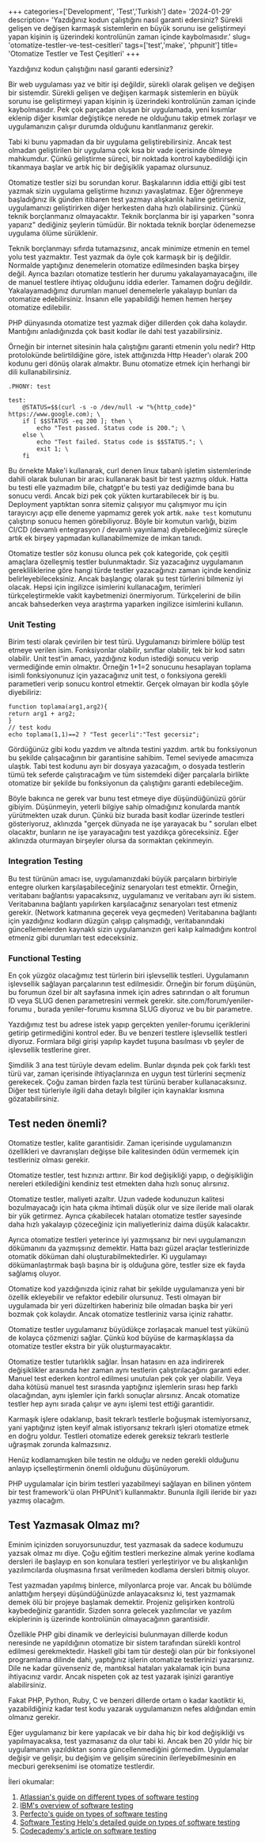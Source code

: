 +++
categories=['Development', 'Test','Turkish']
date= '2024-01-29'
description= 'Yazdığınız kodun çalıştığını nasıl garanti edersiniz? Sürekli gelişen ve değişen karmaşık sistemlerin en büyük sorunu ise geliştirmeyi yapan kişinin iş üzerindeki kontrolünün zaman içinde kaybolmasıdır.'
slug= 'otomatize-testler-ve-test-cesitleri'
tags=['test','make', 'phpunit']
title= 'Otomatize Testler ve Test Çeşitleri'
+++


Yazdığınız kodun çalıştığını nasıl garanti edersiniz? 

Bir web uygulaması yaz ve bitir işi değildir, sürekli olarak gelişen ve değişen bir sistemdir.
Sürekli gelişen ve değişen karmaşık sistemlerin en büyük sorunu ise geliştirmeyi yapan kişinin iş üzerindeki kontrolünün zaman içinde kaybolmasıdır. 
Pek çok parçadan oluşan bir uygulamada, yeni kısımlar eklenip diğer kısımlar değiştikçe nerede ne olduğunu takip etmek zorlaşır ve uygulamanızın çalışır durumda olduğunu kanıtlanmanız gerekir. 

Tabi ki bunu yapmadan da bir uygulama geliştirebilirsiniz. 
Ancak test olmadan geliştirilen bir uygulama çok kısa bir vade içerisinde ölmeye mahkumdur. 
Çünkü geliştirme süreci, bir noktada kontrol kaybedildiği için tıkanmaya başlar ve artık hiç bir değişiklik yapamaz olursunuz.

Otomatize testler sizi bu sorundan korur. Başkalarının iddia ettiği gibi test yazmak sizin uygulama geliştirme hızınızı yavaşlatmaz.
Eğer öğrenmeye başladığınız ilk günden itibaren test yazmayı alışkanlık haline getirirseniz, uygulamanızı geliştirirken diğer herkesten daha hızlı olabilirsiniz. 
Çünkü teknik borçlanmanız olmayacaktır. 
Teknik borçlanma bir işi yaparken "sonra yaparız" dediğiniz şeylerin tümüdür. Bir noktada teknik borçlar ödenemezse uygulama ölüme sürüklenir. 

Teknik borçlanmayı sıfırda tutamazsınız, ancak minimize etmenin en temel yolu test yazmaktır. 
Test yazmak da öyle çok karmaşık bir iş değildir. Normalde yaptığınız denemelerin otomatize edilmesinden başka birşey değil. 
Ayrıca bazıları otomatize testlerin her durumu yakalayamayacağını, ille de manuel testlere ihtiyaç olduğunu iddia ederler. Tamamen doğru değildir. 
Yakalayamadığınız durumları manuel denemelerle yakalayıp bunları da otomatize edebilirsiniz. İnsanın elle yapabildiği hemen hemen herşey otomatize edilebilir. 

PHP dünyasında otomatize test yazmak diğer dillerden çok daha kolaydır. Mantığını anladığınızda çok basit kodlar ile dahi test yazabilirsiniz. 


Örneğin bir internet sitesinin hala çalıştığını garanti etmenin yolu nedir? 
Http protolokünde belirtildiğine göre, istek attığınızda Http Header'ı olarak 200 kodunu geri dönüş olarak almaktır.
Bunu otomatize etmek için herhangi bir dili kullanabilirsiniz. 
```
.PHONY: test

test:
	@STATUS=$$(curl -s -o /dev/null -w "%{http_code}" https://www.google.com); \
	if [ $$STATUS -eq 200 ]; then \
		echo "Test passed. Status code is 200."; \
	else \
		echo "Test failed. Status code is $$STATUS."; \
		exit 1; \
	fi
```

Bu örnekte Make'i kullanarak, curl denen linux tabanlı işletim sistemlerinde dahili olarak bulunan bir aracı kullanarak basit bir test yazmış olduk. 
Hatta bu testi elle yazmadım bile, chatgpt'e bu testi yaz dediğimde bana bu sonucu verdi. Ancak bizi pek çok yükten kurtarabilecek bir iş bu. 
Deployment yaptıktan sonra sitemiz çalışıyor mu çalışmıyor mu için tarayıcıyı açıp elle deneme yapmamız gerek yok artık.
`make test` komutunu çalıştırıp sonucu hemen görebiliyoruz. Böyle bir komutun varlığı, bizim CI/CD (devamlı entegrasyon / devamlı yayınlama) diyebileceğimiz süreçle artık ek birşey yapmadan kullanabilmemize de imkan tanıdı.


Otomatize testler söz konusu olunca pek çok kategoride, çok çeşitli amaçlara özelleşmiş testler bulunmaktadır. 
Siz yazacağınız uygulamanın gerekliliklerine göre hangi türde testler yazacağınızı zaman içinde kendiniz belirleyebileceksiniz. 
Ancak başlangıç olarak şu test türlerini bilmeniz iyi olacak. Hepsi için ingilizce isimlerini kullanacağım, terimleri türkçeleştirmekle vakit kaybetmenizi önermiyorum. Türkçelerini de bilin ancak bahsederken veya araştırma yaparken ingilizce isimlerini kullanın. 

### Unit Testing
Birim testi olarak çevirilen bir test türü. 
Uygulamanızı birimlere bölüp test etmeye verilen isim.
Fonksiyonlar olabilir, sınıflar olabilir, tek bir kod satırı olabilir. 
Unit test'in amacı, yazdığınız kodun istediği sonucu verip vermediğinde emin olmaktır. 
Örneğin 1+1=2  sonucunu hesaplayan toplama isimli fonksiyonunuz için yazacağınız unit test, o fonksiyona gerekli parametleri verip sonucu kontrol etmektir. Gerçek olmayan bir kodla şöyle diyebiliriz: 

```
function toplama(arg1,arg2){
return arg1 + arg2;
}
// test kodu
echo toplama(1,1)==2 ? "Test gecerli":"Test gecersiz";
```

Gördüğünüz gibi kodu yazdım ve altında testini yazdım. artık bu fonksiyonun bu şekilde çalışacağının bir garantisine sahibim. Temel seviyede amacımıza ulaştık.
Tabi test kodunu ayrı bir dosyaya yazacağım, o dosyada testlerin tümü tek seferde çalıştıracağım ve tüm sistemdeki diğer parçalarla birlikte otomatize bir şekilde bu fonksiyonun da çalıştığını garanti edebileceğim. 

Böyle bakınca ne gerek var bunu test etmeye diye düşündüğünüzü görür gibiyim.
Düşünmeyin, yeterli bilgiye sahip olmadığınız konularda mantık yürütmekten uzak durun. 
Çünkü biz burada basit kodlar üzerinde testleri gösteriyoruz, aklınızda "gerçek dünyada ne işe yarayacak bu " soruları elbet olacaktır, bunların ne işe yarayacağını test yazdıkça göreceksiniz. 
Eğer aklınızda oturmayan birşeyler olursa da sormaktan çekinmeyin.

### Integration Testing
Bu test türünün amacı ise, uygulamanızdaki büyük parçaların birbiriyle entegre olurken karşılaşabileceğiniz senaryoları test etmektir. 
Örneğin, veritabanı bağlantısı yapacaksınız, uygulamanız ve veritabanı ayrı iki sistem. Veritabanına bağlantı yapılırken karşılacağınız senaryoları test etmeniz gerekir. (Network katmanına geçerek veya geçmeden)
Veritabanına bağlantı için yazdığınız kodların düzgün çalışıp çalışmadığı, veritabanındaki güncellemelerden kaynaklı sizin uygulamanızın geri kalıp kalmadığını kontrol etmeniz gibi durumları test edeceksiniz. 

### Functional Testing
En çok yüzgöz olacağımız test türlerin biri işlevsellik testleri. 
Uygulamanın işlevsellik sağlayan parçalarının test edilmesidir.
Örneğin bir forum düşünün, bu forumun özel bir alt sayfasına inmek için adres satırından o alt forumun ID 
veya SLUG denen parametresini vermek gerekir. 
site.com/forum/yeniler-forumu , burada yeniler-forumu kısmına SLUG diyoruz ve bu bir parametre. 

Yazdığımız test bu adrese istek yapıp gerçekten yeniler-forumu içeriklerini getirip getirmediğini kontrol eder.
Bu ve benzeri testlere işlevsellik testleri diyoruz. Formlara bilgi girişi yapılıp kaydet tuşuna basılması vb şeyler de işlevsellik testlerine girer.

Şimdilik 3 ana test türüyle devam edelim.
Bunlar dışında pek çok farklı test türü var, zaman içerisinde ihtiyaçlarınıza en uygun test türlerini seçmeniz gerekecek. 
Çoğu zaman birden fazla test türünü beraber kullanacaksınız. Diğer test türleriyle ilgili daha detaylı bilgiler için kaynaklar kısmına gözatabilirsiniz. 

## Test neden önemli? 

Otomatize testler, kalite garantisidir. Zaman içerisinde uygulamanızın özellikleri ve davranışları değişse bile kalitesinden ödün vermemek için testleriniz olması gerekir. 

Otomatize testler, test hızınızı arttırır. Bir kod değişikliği yapıp, o değişikliğin nereleri etkilediğini kendiniz test etmekten daha hızlı sonuç alırsınız. 

Otomatize testler, maliyeti azaltır. Uzun vadede kodunuzun kalitesi bozulmayacağı için hata çıkma ihtimali düşük olur ve size ileride mali olarak bir yük getirmez. 
Ayrıca çıkabilecek hataları otomatize testler sayesinde daha hızlı yakalayıp çözeceğiniz için maliyetleriniz daima düşük kalacaktır. 

Ayrıca otomatize testleri yeterince iyi yazmışsanız bir nevi uygulamanızın dökümanını da yazmışsınız demektir. Hatta bazı güzel araçlar testlerinizde otomatik döküman dahi oluşturabilmektedirler. Ki uygulamayı dökümanlaştırmak başlı başına bir iş olduğuna göre, testler size ek fayda sağlamış oluyor. 

Otomatize kod yazdığınızda içiniz rahat bir şekilde uygulamanıza yeni bir özellik ekleyebilir ve refaktor edebilir olursunuz. 
Testi olmayan bir uygulamada bir yeri düzeltirken haberiniz bile olmadan başka bir yeri bozmak çok kolaydır. Ancak otomatize testleriniz varsa içiniz rahattır.

Otomatize testler uygulamanız büyüdükçe zorlaşacak manuel test yükünü de kolayca çözmenizi sağlar. 
Çünkü kod büyüse de karmaşıklaşsa da otomatize testler ekstra bir yük oluşturmayacaktır. 

Otomatize testler tutarlıklık sağlar. İnsan hatasını en aza indirirerek değişiklikler arasında her zaman aynı testlerin çalıştırılacağını garanti eder.
Manuel test ederken kontrol edilmesi unutulan pek çok yer olabilir. Veya daha kötüsü manuel test sırasında yaptığınız işlemlerin sırası hep farklı olacağından, aynı işlemler için farklı sonuçlar alırsınız.
Ancak otomatize testler hep aynı sırada çalışır ve aynı işlemi test ettiği garantidir. 

Karmaşık işlere odaklanıp, basit tekrarlı testlerle boğuşmak istemiyorsanız, yani yaptığınız işten keyif almak istiyorsanız
tekrarlı işleri otomatize etmek en doğru yoldur. Testleri otomatize ederek gereksiz tekrarlı testlerle uğraşmak zorunda kalmazsınız. 

Henüz kodlamamışken bile testin ne olduğu ve neden gerekli olduğunu anlayıp içselleştirmenin önemli olduğunu düşünüyorum. 

PHP uygulamalar için birim testleri yazabilmeyi sağlayan en bilinen yöntem bir test framework'ü olan PHPUnit'i kullanmaktır. Bununla ilgili ileride bir yazı yazmış olacağım. 


## Test Yazmasak Olmaz mı?

Eminim içinizden soruyorsunuzdur, test yazmasak da sadece kodumuzu yazsak olmaz mı diye.
Çoğu eğitim testleri merkezine almak yerine kodlama dersleri ile başlayıp en son konulara testleri yerleştiriyor ve bu alışkanlığın yazılımcılarda oluşmasına fırsat verilmeden kodlama dersleri bitmiş oluyor. 

Test yazmadan yapılmış binlerce, milyonlarca proje var. Ancak bu bölümde anlattığım herşeyi düşündüğünüzde anlayacaksınız ki, test yazmamak demek ölü bir projeye başlamak demektir.
Projeniz gelişirken kontrolü kaybedeğiniz garantidir. Sizden sonra gelecek yazılımcılar ve yazılım ekiplerinin iş üzerinde kontrolünün olmayacağının garantisidir. 

Özellikle PHP gibi dinamik ve derleyicisi bulunmayan dillerde kodun neresinde ne yapıldığının otomatize bir sistem tarafından sürekli kontrol edilmesi gerekmektedir. 
Haskell gibi tam tür desteği olan pür bir fonksiyonel programlama dilinde dahi, yaptığınız işlerin otomatize testlerinizi yazarsınız. 
Dile ne kadar güvenseniz de, mantıksal hataları yakalamak için buna ihtiyacınız vardır. Ancak nispeten çok az test yazarak işinizi garantiye alabilirsiniz. 

Fakat PHP, Python, Ruby, C ve benzeri dillerde ortam o kadar kaotiktir ki, yazabildiğiniz kadar test kodu yazarak uygulamanızın nefes aldığından emin olmanız gerekir. 

Eğer uygulamanız bir kere yapılacak ve bir daha hiç bir kod değişikliği vs yapılmayacaksa, 
test yazmasanız da olur tabi ki. Ancak ben 20 yıldır hiç bir uygulamanın yazıldıktan sonra güncellenmediğini görmedim.
Uygulamalar değişir ve gelişir, bu değişim ve gelişim sürecinin ilerleyebilmesinin en mecburi gereksenimi ise otomatize testlerdir. 

İleri okumalar: 

1. [Atlassian's guide on different types of software testing](https://www.atlassian.com/continuous-delivery/software-testing/types-of-software-testing)
2. [IBM's overview of software testing](https://www.ibm.com/topics/software-testing)
3. [Perfecto's guide on types of software testing](https://www.perfecto.io/resources/types-of-testing)
4. [Software Testing Help's detailed guide on types of software testing](https://www.softwaretestinghelp.com/types-of-software-testing/)
5. [Codecademy's article on software testing](https://www.codecademy.com/resources/blog/what-is-software-testing/)

